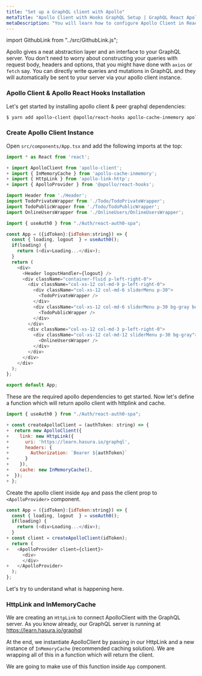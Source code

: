```yaml
---
title: "Set up a GraphQL client with Apollo"
metaTitle: "Apollo Client with Hooks GraphQL Setup | GraphQL React Apollo Typescript Tutorial"
metaDescription: "You will learn how to configure Apollo Client in React by installing dependencies like @apollo/react-hooks, apollo-client, apollo-link-http, apollo-cache-inmemory"
---
```


import GithubLink from "../src/GithubLink.js";

Apollo gives a neat abstraction layer and an interface to your GraphQL server. You don't need to worry about constructing your queries with request body, headers and options, that you might have done with `axios` or `fetch` say. You can directly write queries and mutations in GraphQL and they will automatically be sent to your server via your apollo client instance.

### Apollo Client & Apollo React Hooks Installation
Let's get started by installing apollo client & peer graphql dependencies:

```bash
$ yarn add apollo-client @apollo/react-hooks apollo-cache-inmemory apollo-link-http graphql graphql-tag
```

### Create Apollo Client Instance
Open `src/components/App.tsx` and add the following imports at the top:

<GithubLink link="https://github.com/hasura/learn-graphql/blob/master/tutorials/frontend/typescript-react-apollo/app-final/src/components/App.tsx" text="src/components/App.tsx" />

```javascript
import * as React from 'react';

+ import ApolloClient from 'apollo-client';
+ import { InMemoryCache } from 'apollo-cache-inmemory';
+ import { HttpLink } from 'apollo-link-http';
+ import { ApolloProvider } from '@apollo/react-hooks';

import Header from './Header';
import TodoPrivateWrapper from './Todo/TodoPrivateWrapper';
import TodoPublicWrapper from './Todo/TodoPublicWrapper';
import OnlineUsersWrapper from './OnlineUsers/OnlineUsersWrapper';

import { useAuth0 } from "./Auth/react-auth0-spa";

const App = ({idToken}:{idToken:string}) => {
  const { loading, logout  } = useAuth0();
  if(loading) {
    return (<div>Loading...</div>);
  }
  return (
    <div>
      <Header logoutHandler={logout} />
      <div className="container-fluid p-left-right-0">
        <div className="col-xs-12 col-md-9 p-left-right-0">
          <div className="col-xs-12 col-md-6 sliderMenu p-30">
            <TodoPrivateWrapper />
          </div>
          <div className="col-xs-12 col-md-6 sliderMenu p-30 bg-gray border-right">
            <TodoPublicWrapper />
          </div>
        </div>
        <div className="col-xs-12 col-md-3 p-left-right-0">
          <div className="col-xs-12 col-md-12 sliderMenu p-30 bg-gray">
            <OnlineUsersWrapper />
          </div>
        </div>
      </div>
    </div>
  );
};

export default App;
```

These are the required apollo dependencies to get started. Now let's define a function which will return apollo client with httplink and cache.

```javascript
import { useAuth0 } from "./Auth/react-auth0-spa";

+ const createApolloClient = (authToken: string) => {
+  return new ApolloClient({
+    link: new HttpLink({
+      uri: 'https://learn.hasura.io/graphql',
+      headers: {
+        Authorization: `Bearer ${authToken}`
+      }
+    }),
+    cache: new InMemoryCache(),
+  });
+ };
```
Create the apollo client inside `App` and pass the client prop to `<ApolloProvider>` component.

```javascript
const App = ({idToken}:{idToken:string}) => {
  const { loading, logout  } = useAuth0();
  if(loading) {
    return (<div>Loading...</div>);
  }
+ const client = createApolloClient(idToken);
  return (
+   <ApolloProvider client={client}>
      <div>
      </div>
+   </ApolloProvider>
  );
};
```

Let's try to understand what is happening here. 

### HttpLink and InMemoryCache
We are creating an `HttpLink` to connect ApolloClient with the GraphQL server. As you know already, our GraphQL server is running at https://learn.hasura.io/graphql

At the end, we instantiate ApolloClient by passing in our HttpLink and a new instance of `InMemoryCache` (recommended caching solution). We are wrapping all of this in a function which will return the client.

We are going to make use of this function inside `App` component.
